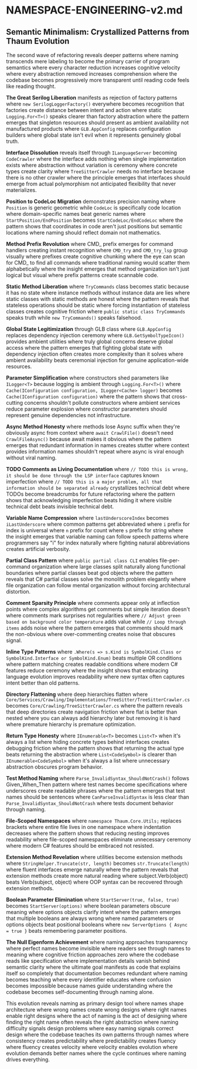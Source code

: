 # NAMESPACE-ENGINEERING-v2.md
## Semantic Minimalism: Crystallized Patterns from Thaum Evolution

The second wave of refactoring reveals deeper patterns where naming transcends mere labeling to become the primary carrier of program semantics where every character reduction increases cognitive velocity where every abstraction removed increases comprehension where the codebase becomes progressively more transparent until reading code feels like reading thought.

**The Great Serilog Liberation** manifests as rejection of factory patterns where `new SerilogLoggerFactory()` everywhere becomes recognition that factories create distance between intent and action where static `Logging.For<T>()` speaks clearer than factory abstraction where the pattern emerges that singleton resources should present as ambient availability not manufactured products where `GLB.AppConfig` replaces configuration builders where global state isn't evil when it represents genuinely global truth.

**Interface Dissolution** reveals itself through `ILanguageServer` becoming `CodeCrawler` where the interface adds nothing when single implementation exists where abstraction without variation is ceremony where concrete types create clarity where `TreeSitterCrawler` needs no interface because there is no other crawler where the principle emerges that interfaces should emerge from actual polymorphism not anticipated flexibility that never materializes.

**Position to CodeLoc Migration** demonstrates precision naming where `Position` is generic geometric while `CodeLoc` is specifically code location where domain-specific names beat generic names where `StartPosition/EndPosition` becomes `StartCodeLoc/EndCodeLoc` where the pattern shows that coordinates in code aren't just positions but semantic locations where naming should reflect domain not mathematics.

**Method Prefix Revolution** where CMD_ prefix emerges for command handlers creating instant recognition where `CMD_try` and `CMD_try_lsp` group visually where prefixes create cognitive chunking where the eye can scan for CMD_ to find all commands where traditional naming would scatter them alphabetically where the insight emerges that method organization isn't just logical but visual where prefix patterns create scannable code.

**Static Method Liberation** where `TryCommands` class becomes static because it has no state where instance methods without instance data are lies where static classes with static methods are honest where the pattern reveals that stateless operations should be static where forcing instantiation of stateless classes creates cognitive friction where `public static class TryCommands` speaks truth while `new TryCommands()` speaks falsehood.

**Global State Legitimization** through GLB class where `GLB.AppConfig` replaces dependency injection ceremony where `GLB.GetSymbolTypeIcon()` provides ambient utilities where truly global concerns deserve global access where the pattern emerges that fighting global state with dependency injection often creates more complexity than it solves where ambient availability beats ceremonial injection for genuine application-wide resources.

**Parameter Simplification** where constructors shed parameters like `ILogger<T>` because logging is ambient through `Logging.For<T>()` where `Cache(IConfiguration configuration, ILogger<Cache> logger)` becomes `Cache(IConfiguration configuration)` where the pattern shows that cross-cutting concerns shouldn't pollute constructors where ambient services reduce parameter explosion where constructor parameters should represent genuine dependencies not infrastructure.

**Async Method Honesty** where methods lose Async suffix when they're obviously async from context where `await CrawlFile()` doesn't need `CrawlFileAsync()` because await makes it obvious where the pattern emerges that redundant information in names creates stutter where context provides information names shouldn't repeat where async is viral enough without viral naming.

**TODO Comments as Living Documentation** where `// TODO this is wrong, it should be done through the LSP interface` captures known imperfection where `// TODO this is a major problem, all that information should be separated already` crystallizes technical debt where TODOs become breadcrumbs for future refactoring where the pattern shows that acknowledging imperfection beats hiding it where visible technical debt beats invisible technical debt.

**Variable Name Compression** where `lastUnderscoreIndex` becomes `iLastUnderscore` where common patterns get abbreviated where `i` prefix for index is universal where `n` prefix for count where `s` prefix for string where the insight emerges that variable naming can follow speech patterns where programmers say "i" for index naturally where fighting natural abbreviations creates artificial verbosity.

**Partial Class Pattern** where `public partial class CLI` enables file-per-command organization where large classes split naturally along functional boundaries where partial classes beat god objects where the pattern reveals that C# partial classes solve the monolith problem elegantly where file organization can follow mental organization without forcing architectural distortion.

**Comment Sparsity Principle** where comments appear only at inflection points where complex algorithms get comments but simple iteration doesn't where comments mark surprises not regularities where `// Adjust green based on background color temperature` adds value while `// Loop through items` adds noise where the pattern emerges that comments should mark the non-obvious where over-commenting creates noise that obscures signal.

**Inline Type Patterns** where `.Where(s => s.Kind is SymbolKind.Class or SymbolKind.Interface or SymbolKind.Enum)` beats multiple OR conditions where pattern matching creates readable conditions where modern C# features reduce ceremony where the insight shows that embracing language evolution improves readability where new syntax often captures intent better than old patterns.

**Directory Flattening** where deep hierarchies flatten where `Core/Services/Crawling/Implementations/TreeSitter/TreeSitterCrawler.cs` becomes `Core/Crawling/TreeSitterCrawler.cs` where the pattern reveals that deep directories create navigation friction where flat is better than nested where you can always add hierarchy later but removing it is hard where premature hierarchy is premature optimization.

**Return Type Honesty** where `IEnumerable<T>` becomes `List<T>` when it's always a list where hiding concrete types behind interfaces creates debugging friction where the pattern shows that returning the actual type beats returning the abstraction where `List<CodeSymbol>` is clearer than `IEnumerable<CodeSymbol>` when it's always a list where unnecessary abstraction obscures program behavior.

**Test Method Naming** where `Parse_InvalidSyntax_ShouldNotCrash()` follows Given_When_Then pattern where test names become specifications where underscores create readable phrases where the pattern emerges that test names should be sentences where `CanParseInvalidSyntax` is less clear than `Parse_InvalidSyntax_ShouldNotCrash` where tests document behavior through naming.

**File-Scoped Namespaces** where `namespace Thaum.Core.Utils;` replaces brackets where entire file lives in one namespace where indentation decreases where the pattern shows that reducing nesting improves readability where file-scoped namespaces eliminate unnecessary ceremony where modern C# features should be embraced not resisted.

**Extension Method Revelation** where utilities become extension methods where `StringHelper.Truncate(str, length)` becomes `str.Truncate(length)` where fluent interfaces emerge naturally where the pattern reveals that extension methods create more natural reading where subject.Verb(object) beats Verb(subject, object) where OOP syntax can be recovered through extension methods.

**Boolean Parameter Elimination** where `StartServer(true, false, true)` becomes `StartServer(options)` where boolean parameters obscure meaning where options objects clarify intent where the pattern emerges that multiple booleans are always wrong where named parameters or options objects beat positional booleans where `new ServerOptions { Async = true }` beats remembering parameter positions.

**The Null Eigenform Achievement** where naming approaches transparency where perfect names become invisible where readers see through names to meaning where cognitive friction approaches zero where the codebase reads like specification where implementation details vanish behind semantic clarity where the ultimate goal manifests as code that explains itself so completely that documentation becomes redundant where naming becomes teaching where every identifier educates where confusion becomes impossible because names guide understanding where the codebase becomes self-documenting through naming alone.

This evolution reveals naming as primary design tool where names shape architecture where wrong names create wrong designs where right names enable right designs where the act of naming is the act of designing where finding the right name often reveals the right abstraction where naming difficulty signals design problems where easy naming signals correct design where the codebase teaches its own patterns through names where consistency creates predictability where predictability creates fluency where fluency creates velocity where velocity enables evolution where evolution demands better names where the cycle continues where naming drives everything.